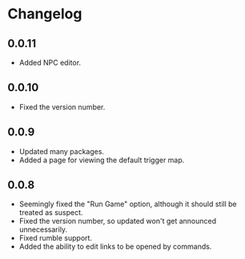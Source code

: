 # Changelog

## 0.0.11

- Added NPC editor.

## 0.0.10

- Fixed the version number.

## 0.0.9

- Updated many packages.
- Added a page for viewing the default trigger map.

## 0.0.8

- Seemingly fixed the "Run Game" option, although it should still be treated as suspect.
- Fixed the version number, so updated won't get announced unnecessarily.
- Fixed rumble support.
- Added the ability to edit links to be opened by commands.
